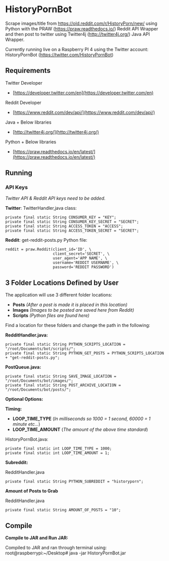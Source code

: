 # HistoryPornBot
 
Scrape images/title from https://old.reddit.com/r/HistoryPorn/new/ using Python with the PRAW (https://praw.readthedocs.io/) Reddit API Wrapper and then post to twitter using Twitter4j (http://twitter4j.org/) Java API Wrapper.

Currently running live on a Raspberry PI 4 using the Twitter account: HistoryPornBot (https://twitter.com/HistoryPornBot)

## Requirements
Twitter Developer

 - [https://developer.twitter.com/en](https://developer.twitter.com/en)
 
Reddit Developer
 - [https://www.reddit.com/dev/api/](https://www.reddit.com/dev/api/)

Java + Below libraries

 - [http://twitter4j.org/](http://twitter4j.org/)

Python + Below libraries

 - [https://praw.readthedocs.io/en/latest/](https://praw.readthedocs.io/en/latest/)

## Running

### API Keys
*Twitter API & Reddit API keys need to be added.*

**Twitter**: TwitterHandler,java class:

	private final static String CONSUMER_KEY = "KEY";
    private final static String CONSUMER_KEY_SECRET = "SECRET";
    private final static String ACCESS_TOKEN = "ACCESS";
    private final static String ACCESS_TOKEN_SECRET = "SECRET";
    
**Reddit**: get-reddit-posts.py Python file:

    reddit = praw.Reddit(client_id='ID', \
                         client_secret='SECRET', \
                         user_agent='APP NAME', \
                         username='REDDIT USERNAME', \
                         password='REDDIT PASSWORD')

## 3 Folder Locations Defined by User
The application will use 3 different folder locations:

 - **Posts** *(After a post is made it is placed in this location)*
 - **Images** *(Images to be posted are saved here from Reddit)*
 - **Scripts** *(Python files are found here)*

Find a location for these folders and change the path in the following:

**RedditHandler.java:**

    private final static String PYTHON_SCRIPTS_LOCATION = "/root/Documents/bot/scripts/";
    private final static String PYTHON_GET_POSTS = PYTHON_SCRIPTS_LOCATION + "get-reddit-posts.py";

**PostQueue.java:**

    private final static String SAVE_IMAGE_LOCATION = "/root/Documents/bot/images/";
    private final static String POST_ARCHIVE_LOCATION = "/root/Documents/bot/posts/";
**Optional Options:**

**Timing:** 

 - **LOOP_TIME_TYPE** (*In milliseconds so 1000 = 1 second, 60000 = 1 minute etc...*)
 - **LOOP_TIME_AMOUNT** (*The amount of the above time standard*)

HistoryPornBot.java:

    private final static int LOOP_TIME_TYPE = 1000; 
    private final static int LOOP_TIME_AMOUNT = 1;
    
**Subreddit:**

RedditHandler.java

    private final static String PYTHON_SUBREDDIT = "historyporn";

**Amount of Posts to Grab**

RedditHandler.java

    private final static String AMOUNT_OF_POSTS = "10";

## Compile

**Compile to JAR and Run JAR:**

Compiled to JAR and ran through terminal using: root@raspberrypi:~/Desktop# java -jar HistoryPornBot.jar
